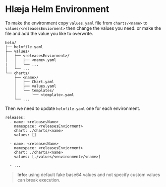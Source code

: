 # Hlæja Helm Environment

To make the environment copy `values.yaml` file from `charts/<name>` to `values/<releasesEnviorment>` then change the values you need. or make the file and add the value you like to overwrite.

```
helm/
├── helmfile.yaml
├── values/
│   ├── <releasesEnviorment>/
│   │   ├── <name>.yaml
|   │   └── ...
│   └── ...
└── charts/
    ├── <name>/
    │   ├── Chart.yaml
    │   ├── values.yaml
    │   └── templates/
    │       └── <template>.yaml
    └── ...
```

Then we need to update `helmfile.yaml` one for each environment.

```
releases:
  - name: <releasesName>
    namespace: <releasesEnviorment>
    chart: ./charts/<name>
    values: []

  - name: <releasesName>
    namespace: <releasesEnviorment>
    chart: ./charts/<name>
    values: [./values/<environment>/<name>]

  - ...
```

> **Info:** using default fake base64 values and not specify custom values can break execution.
